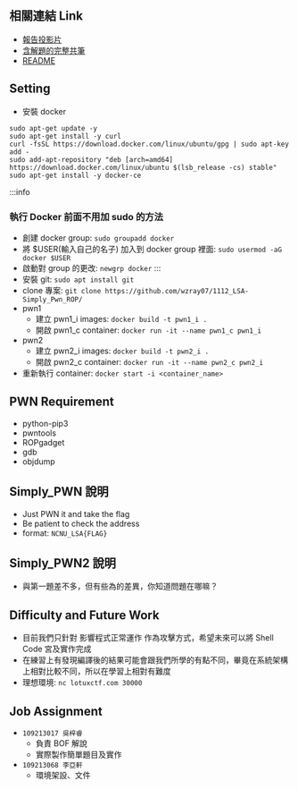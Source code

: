 ## 相關連結 Link
- [報告投影片](https://hackmd.io/@qfqdw/BkqIEnvv2#/)
- [含解題的完整共筆](https://hackmd.io/suyvT3seQN24DwHgmZ-qOg?view)
- [README](https://hackmd.io/LmBm2bVwQ3CEKMnMAJtdjg?view)

## Setting
- 安裝 docker
```CMD=
sudo apt-get update -y
sudo apt-get install -y curl
curl -fsSL https://download.docker.com/linux/ubuntu/gpg | sudo apt-key add -
sudo add-apt-repository "deb [arch=amd64] https://download.docker.com/linux/ubuntu $(lsb_release -cs) stable"
sudo apt-get install -y docker-ce
```
:::info
### 執行 Docker 前面不用加 sudo 的方法
- 創建 docker group: `sudo groupadd docker`
- 將 $USER(輸入自己的名子) 加入到 docker group 裡面: `sudo usermod -aG docker $USER`
- 啟動對 group 的更改: `newgrp docker`
:::
- 安裝 git: `sudo apt install git`
- clone 專案: `git clone https://github.com/wzray07/1112_LSA-Simply_Pwn_ROP/`
- pwn1
    - 建立 pwn1_i images: `docker build -t pwn1_i .`
    - 開啟 pwn1_c container: `docker run -it --name pwn1_c pwn1_i`
- pwn2
    - 建立 pwn2_i images: `docker build -t pwn2_i .`
    - 開啟 pwn2_c container: `docker run -it --name pwn2_c pwn2_i`
- 重新執行 container: `docker start -i <container_name>`

## PWN Requirement
- python-pip3
- pwntools
- ROPgadget
- gdb
- objdump

## Simply_PWN 說明
- Just PWN it and take the flag
- Be patient to check the address
- format: `NCNU_LSA{FLAG}`
## Simply_PWN2 說明
- 與第一題差不多，但有些為的差異，你知道問題在哪嘛？
 
## Difficulty and Future Work
- 目前我們只針對 影響程式正常運作 作為攻擊方式，希望未來可以將 Shell Code 宮及實作完成
- 在練習上有發現編譯後的結果可能會跟我們所學的有點不同，畢竟在系統架構上相對比較不同，所以在學習上相對有難度
- 理想環境: `nc lotuxctf.com 30000`
## Job Assignment
- `109213017 吳梓睿`
    - 負責 BOF 解說
    - 實際製作簡單題目及實作
- `109213068 李亞軒`
    - 環境架設、文件
